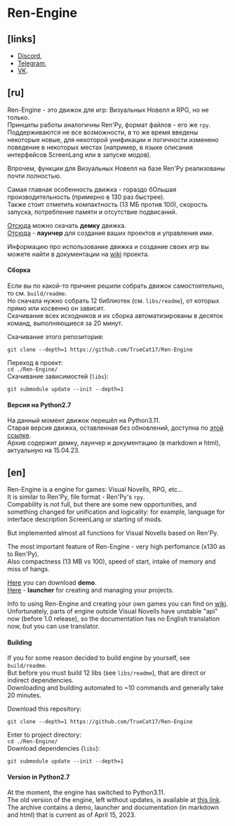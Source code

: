 # Ren-Engine

## \[links]

* [Discord](discord.gg/DBagjrCWVp),
* [Telegram](t.me/ren_engine),
* [VK](vk.com/ren_engine).



## \[ru]

Ren-Engine - это движок для игр: Визуальных Новелл и RPG, но не только.  
Принципы работы аналогичны Ren'Py, формат файлов - его же `rpy`.  
Поддерживаются не все возможности, в то же время введены некоторые новые, для некоторой унификации и логичности
изменено поведение в некоторых местах (например, в языке описания интерфейсов ScreenLang или в запуске модов).

Впрочем, функции для Визуальных Новелл на базе Ren'Py реализованы почти полностью.

Самая главная особенность движка - гораздо бОльшая производительность (примерно в 130 раз быстрее).  
Также стоит отметить компактность (13 МБ против 100), скорость запуска, потребление памяти и отсутствие подвисаний.

[Отсюда](https://drive.google.com/open?id=1TUzhBevm2dRokaPw19rMbAauXFzuxjLh)
можно скачать **демку** движка.  
[Отсюда](https://drive.google.com/file/d/1f7fbKDHxvXlO6R2Gy__r4M44ZiTt1rZR/view)
\- **лаунчер** для создания ваших проектов и управления ими.

Информацию про использование движка и создание своих игр вы можете найти в документации на
[wiki](https://github.com/TrueCat17/Ren-Engine/wiki)
проекта.

#### Сборка
Если вы по какой-то причине решили собрать движок самостоятельно, то см. `build/readme`.  
Но сначала нужно собрать 12 библиотек (см. `libs/readme`), от которых прямо или косвенно он зависит.  
Скачивание всех исходников и их сборка автоматизированы в десяток команд, выполняющиеся за 20 минут.

Скачивание этого репозитория:
```
git clone --depth=1 https://github.com/TrueCat17/Ren-Engine
```
Переход в проект:  
`cd ./Ren-Engine/`  
Скачивание зависимостей (`libs`):
```
git submodule update --init --depth=1
```

#### Версия на Python2.7

На данный момент движок перешёл на Python3.11.  
Старая версия движка, оставленная без обновлений, доступна по
[этой ссылке](https://drive.google.com/file/d/15Ryxox5hGL6_bEt7WgXAVHPKENhuNV78/view).  
Архив содержит демку, лаунчер и документацию (в markdown и html), актуальную на 15.04.23.



## \[en]

Ren-Engine is a engine for games: Visual Novells, RPG, etc...   
It is similar to Ren'Py, file format - Ren'Py's `rpy`.  
Compability is not full, but there are some new opportunities, and something changed for unification and logicality:
for example, language for interface description ScreenLang or starting of mods.

But implemented almost all functions for Visual Novells based on Ren'Py.

The most important feature of Ren-Engine - very high perfomance (x130 as to Ren'Py).  
Also compactness (13 MB vs 100), speed of start, intake of memory and miss of hangs.

[Here](https://drive.google.com/open?id=1TUzhBevm2dRokaPw19rMbAauXFzuxjLh)
you can download **demo**.  
[Here](https://drive.google.com/file/d/1f7fbKDHxvXlO6R2Gy__r4M44ZiTt1rZR/view)
\- **launcher** for creating and managing your projects.

Info to using Ren-Engine and creating your own games you can find on
[wiki](https://github.com/TrueCat17/Ren-Engine/wiki).  
Unfortunately, parts of engine outside Visual Novells have unstable "api" now (before 1.0 release),
so the documentation has no English translation now, but you can use translator.

#### Building
If you for some reason decided to build engine by yourself, see `build/readme`.  
But before you must build 12 libs (see `libs/readme`), that are direct or indirect dependencies.  
Downloading and building automated to ~10 commands and generally take 20 minutes.

Download this repository:
```
git clone --depth=1 https://github.com/TrueCat17/Ren-Engine
```
Enter to project directory:  
`cd ./Ren-Engine/`  
Download dependencies (`libs`):
```
git submodule update --init --depth=1
```

#### Version in Python2.7

At the moment, the engine has switched to Python3.11.  
The old version of the engine, left without updates, is available at
[this link](https://drive.google.com/file/d/15Ryxox5hGL6_bEt7WgXAVHPKENhuNV78/view).  
The archive contains a demo, launcher and documentation (in markdown and html) that is current as of April 15, 2023.

